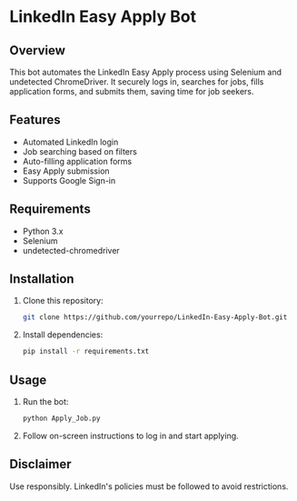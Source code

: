 # LinkedIn Easy Apply Bot

## Overview
This bot automates the LinkedIn Easy Apply process using Selenium and undetected ChromeDriver. It securely logs in, searches for jobs, fills application forms, and submits them, saving time for job seekers.

## Features
- Automated LinkedIn login
- Job searching based on filters
- Auto-filling application forms
- Easy Apply submission
- Supports Google Sign-in

## Requirements
- Python 3.x
- Selenium
- undetected-chromedriver

## Installation
1. Clone this repository:
   ```sh
   git clone https://github.com/yourrepo/LinkedIn-Easy-Apply-Bot.git
   ```
2. Install dependencies:
   ```sh
   pip install -r requirements.txt
   ```

## Usage
1. Run the bot:
   ```sh
   python Apply_Job.py
   ```
2. Follow on-screen instructions to log in and start applying.

## Disclaimer
Use responsibly. LinkedIn's policies must be followed to avoid restrictions.


